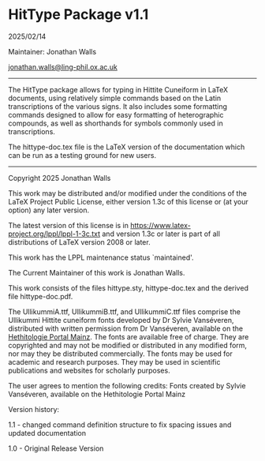 HitType Package v1.1
==================
2025/02/14

Maintainer: Jonathan Walls

jonathan.walls@ling-phil.ox.ac.uk

___________________________

The HitType package allows for typing in Hittite Cuneiform in LaTeX documents, using relatively simple commands based on the Latin transcriptions of the various signs. It also includes some formatting commands designed to allow for easy formatting of heterographic compounds, as well as shorthands for symbols commonly used in transcriptions.

The hittype-doc.tex file is the LaTeX version of the documentation which can be run as a testing ground for new users.

__________________________


Copyright 2025 Jonathan Walls

This work may be distributed and/or modified under the
conditions of the LaTeX Project Public License, either version 1.3c
of this license or (at your option) any later version.

The latest version of this license is in
  https://www.latex-project.org/lppl/lppl-1-3c.txt
and version 1.3c or later is part of all distributions of LaTeX
version 2008 or later.

This work has the LPPL maintenance status `maintained'.
   
The Current Maintainer of this work is Jonathan Walls.

This work consists of the files hittype.sty, hittype-doc.tex and the derived file hittype-doc.pdf.

The UllikummiA.ttf, UllikummiB.ttf, and UllikummiC.ttf files comprise the Ullikummi Hittite cuneiform fonts developed by Dr Sylvie Vanséveren, distributed with written permission from Dr Vanséveren, available on the [Hethitologie Portal Mainz](https://www.hethport.uni-wuerzburg.de/cuneifont/). The fonts are available free of charge. They are copyrighted and may not be modified or distributed in any modified form, nor may they be distributed commercially. The fonts may be used for academic and research purposes. They may be used in scientific publications and websites for scholarly purposes.

The user agrees to mention the following credits:
Fonts created by Sylvie Vanséveren, available on the Hethitologie Portal Mainz 

Version history:

1.1 - changed command definition structure to fix spacing issues and updated documentation

1.0 - Original Release Version


